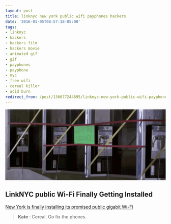 ```yaml
---
layout: post
title: linknyc new york public wifi payphones hackers
date: '2016-01-05T08:57:18-05:00'
tags:
- linknyc
- hackers
- hackers film
- hackers movie
- animated gif
- gif
- payphones
- payphone
- nyc
- free wifi
- cereal killer
- acid burn
redirect_from: /post/136677244695/linknyc-new-york-public-wifi-payphones-hackers
---
```

 ![](/images/tumblr_o0hg3ivWg51tqzrm7o1_540.gif)  

## LinkNYC public Wi-Fi Finally Getting Installed

[New York is finally installing its promised public gigabit Wi-Fi](http://www.theverge.com/2015/12/28/10674634/linknyc-new-york-public-wifi-installation-photos-gigabit)

> **Kate** : Cereal. Go fix the phones.
